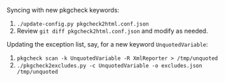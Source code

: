Syncing with new pkgcheck keywords:
1. `./update-config.py pkgcheck2html.conf.json`
2. Review `git diff pkgcheck2html.conf.json` and modify as needed.

Updating the exception list, say, for a new keyword `UnquotedVariable`:
1. `pkgcheck scan -k UnquotedVariable -R XmlReporter > /tmp/unquoted`
2. `./pkgcheck2excludes.py -c UnquotedVariable -o excludes.json /tmp/unquoted`
